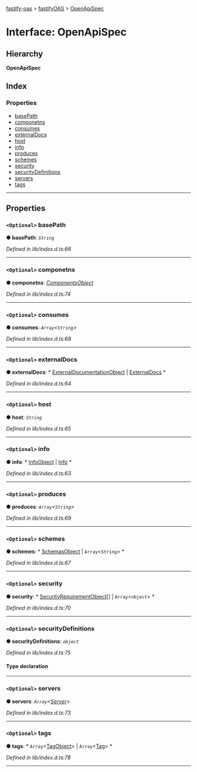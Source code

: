 [fastify-oas](../README.md) > [fastifyOAS](../modules/fastifyoas.md) > [OpenApiSpec](../interfaces/fastifyoas.openapispec.md)

# Interface: OpenApiSpec

## Hierarchy

**OpenApiSpec**

## Index

### Properties

* [basePath](fastifyoas.openapispec.md#basepath)
* [componetns](fastifyoas.openapispec.md#componetns)
* [consumes](fastifyoas.openapispec.md#consumes)
* [externalDocs](fastifyoas.openapispec.md#externaldocs)
* [host](fastifyoas.openapispec.md#host)
* [info](fastifyoas.openapispec.md#info)
* [produces](fastifyoas.openapispec.md#produces)
* [schemes](fastifyoas.openapispec.md#schemes)
* [security](fastifyoas.openapispec.md#security)
* [securityDefinitions](fastifyoas.openapispec.md#securitydefinitions)
* [servers](fastifyoas.openapispec.md#servers)
* [tags](fastifyoas.openapispec.md#tags)

---

## Properties

<a id="basepath"></a>

### `<Optional>` basePath

**● basePath**: *`String`*

*Defined in lib/index.d.ts:66*

___
<a id="componetns"></a>

### `<Optional>` componetns

**● componetns**: *[ComponentsObject](componentsobject.md)*

*Defined in lib/index.d.ts:74*

___
<a id="consumes"></a>

### `<Optional>` consumes

**● consumes**: *`Array`<`String`>*

*Defined in lib/index.d.ts:68*

___
<a id="externaldocs"></a>

### `<Optional>` externalDocs

**● externalDocs**: * [ExternalDocumentationObject](externaldocumentationobject.md) &#124; [ExternalDocs](externaldocs.md)
*

*Defined in lib/index.d.ts:64*

___
<a id="host"></a>

### `<Optional>` host

**● host**: *`String`*

*Defined in lib/index.d.ts:65*

___
<a id="info"></a>

### `<Optional>` info

**● info**: * [InfoObject](infoobject.md) &#124; [Info](info.md)
*

*Defined in lib/index.d.ts:63*

___
<a id="produces"></a>

### `<Optional>` produces

**● produces**: *`Array`<`String`>*

*Defined in lib/index.d.ts:69*

___
<a id="schemes"></a>

### `<Optional>` schemes

**● schemes**: * [SchemasObject](schemasobject.md) &#124; `Array`<`String`>
*

*Defined in lib/index.d.ts:67*

___
<a id="security"></a>

### `<Optional>` security

**● security**: * [SecurityRequirementObject](securityrequirementobject.md)[] &#124; `Array`<`object`>
*

*Defined in lib/index.d.ts:70*

___
<a id="securitydefinitions"></a>

### `<Optional>` securityDefinitions

**● securityDefinitions**: *`object`*

*Defined in lib/index.d.ts:75*

#### Type declaration

[securityDefinitionName: `string`]: [Security](../#security)

___
<a id="servers"></a>

### `<Optional>` servers

**● servers**: *`Array`<[Server](../classes/server.md)>*

*Defined in lib/index.d.ts:73*

___
<a id="tags"></a>

### `<Optional>` tags

**● tags**: * `Array`<[TagObject](tagobject.md)> &#124; `Array`<[Tag](tag.md)>
*

*Defined in lib/index.d.ts:78*

___


